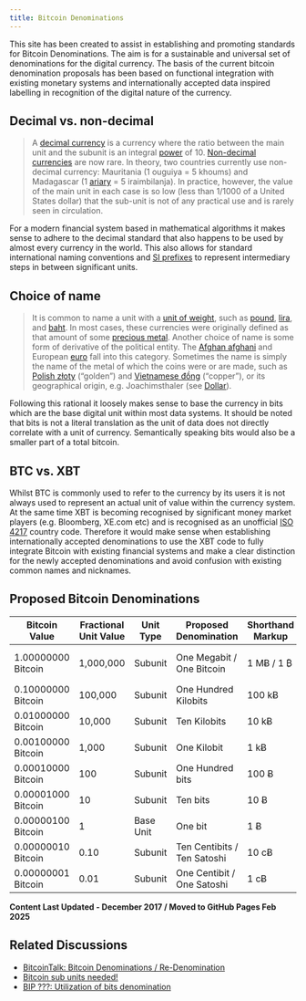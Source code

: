 ```yaml
---
title: Bitcoin Denominations
---
```


This site has been created to assist in establishing and promoting standards for Bitcoin Denominations. The aim is for a sustainable and universal set of denominations for the digital currency. The basis of the current bitcoin denomination proposals has been based on functional integration with existing monetary systems and internationally accepted data inspired labelling in recognition of the digital nature of the currency.

## Decimal vs. non-decimal
> A [decimal currency](http://en.wikipedia.org/wiki/Decimal_currency) is a currency where the ratio between the main unit and the subunit is an integral [power](http://en.wikipedia.org/wiki/Exponentiation) of 10. [Non-decimal currencies](http://en.wikipedia.org/wiki/Non-decimal_currencies) are now rare. In theory, two countries currently use non-decimal currency: Mauritania (1 ouguiya = 5 khoums) and Madagascar (1 [ariary](http://en.wikipedia.org/wiki/Malagasy_ariary) = 5 iraimbilanja). In practice, however, the value of the main unit in each case is so low (less than 1/1000 of a United States dollar) that the sub-unit is not of any practical use and is rarely seen in circulation.

For a modern financial system based in mathematical algorithms it makes sense to adhere to the decimal standard that also happens to be used by almost every currency in the world. This also allows for standard international naming conventions and [SI prefixes](http://en.wikipedia.org/wiki/SI_prefix) to represent intermediary steps in between significant units.

## Choice of name
> It is common to name a unit with a [unit of weight](http://en.wikipedia.org/wiki/Units_of_measurement), such as [pound](http://en.wikipedia.org/wiki/Pound_(currency)), [lira](http://en.wikipedia.org/wiki/Lira), and [baht](http://en.wikipedia.org/wiki/Thai_baht). In most cases, these currencies were originally defined as that amount of some [precious metal](http://en.wikipedia.org/wiki/Precious_metal). Another choice of name is some form of derivative of the political entity. The [Afghan afghani](http://en.wikipedia.org/wiki/Afghan_afghani) and European [euro](http://en.wikipedia.org/wiki/Euro) fall into this category. Sometimes the name is simply the name of the metal of which the coins were or are made, such as [Polish złoty](http://en.wikipedia.org/wiki/Polish_z%C5%82oty) (“golden”) and [Vietnamese đồng](http://en.wikipedia.org/wiki/Vietnamese_%C4%91%E1%BB%93ng) (“copper”), or its geographical origin, e.g. Joachimsthaler (see [Dollar](http://en.wikipedia.org/wiki/Dollar#Etymology)).

Following this rational it loosely makes sense to base the currency in bits which are the base digital unit within most data systems. It should be noted that bits is not a literal translation as the unit of data does not directly correlate with a unit of currency. Semantically speaking bits would also be a smaller part of a total bitcoin.

## BTC vs. XBT
Whilst BTC is commonly used to refer to the currency by its users it is not always used to represent an actual unit of value within the currency system. At the same time XBT is becoming recognised by significant money market players (e.g. Bloomberg, XE.com etc) and is recognised as an unofficial [ISO 4217](http://en.wikipedia.org/wiki/ISO_4217) country code. Therefore it would make sense when establishing internationally accepted denominations to use the XBT code to fully integrate Bitcoin with existing financial systems and make a clear distinction for the newly accepted denominations and avoid confusion with existing common names and nicknames.

## Proposed Bitcoin Denominations

| Bitcoin Value         | Fractional Unit Value | Unit Type   | Proposed Denomination               | Shorthand Markup | Common Alternatives              |
|-----------------------|-----------------------|-------------|--------------------------------------|------------------|-----------------------------------|
| 1.00000000 Bitcoin    | 1,000,000              | Subunit     | One Megabit / One Bitcoin             | 1 MɃ / 1 ₿       | Bitcoin, BTC, XBT, 1 Megabit      |
| 0.10000000 Bitcoin    | 100,000                | Subunit     | One Hundred Kilobits                 | 100 kɃ           |                                   |
| 0.01000000 Bitcoin    | 10,000                 | Subunit     | Ten Kilobits                         | 10 kɃ            | Bitcent, Centibitcoin             |
| 0.00100000 Bitcoin    | 1,000                  | Subunit     | One Kilobit                          | 1 kɃ             | mBTC, millibitcoin                |
| 0.00010000 Bitcoin    | 100                    | Subunit     | One Hundred bits                     | 100 Ƀ            |                                   |
| 0.00001000 Bitcoin    | 10                     | Subunit     | Ten bits                             | 10 Ƀ             |                                   |
| 0.00000100 Bitcoin    | 1                      | Base Unit   | One bit                              | 1 Ƀ              | uBTC, microbitcoin                |
| 0.00000010 Bitcoin    | 0.10                   | Subunit     | Ten Centibits / Ten Satoshi           | 10 cɃ            | Decibit                           |
| 0.00000001 Bitcoin    | 0.01                   | Subunit     | One Centibit / One Satoshi            | 1 cɃ             | Satoshi                           |

**Content Last Updated - December 2017 / Moved to GitHub Pages Feb 2025**

## Related Discussions
- [BitcoinTalk: Bitcoin Denominations / Re-Denomination](https://bitcointalk.org/index.php?topic=372195)
- [Bitcoin sub units needed!](https://bitcoinfoundation.org/forum/index.php?/topic/499-bitcoin-sub-units-needed/page__st__40#entry6902)
- [BIP ???: Utilization of bits denomination](https://github.com/jimmysong/bips/blob/unit-bias/bip-unit-bias.mediawiki)
